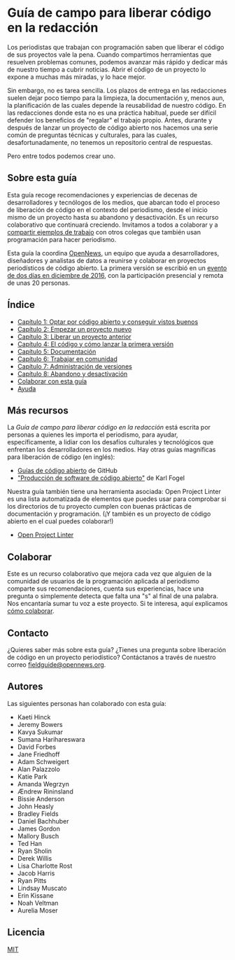 # Guía de campo para liberar código en la redacción

Los periodistas que trabajan con programación saben que liberar el código de sus proyectos vale la pena. Cuando compartimos herramientas que resuelven problemas comunes, podemos avanzar más rápido y dedicar más de nuestro tiempo a cubrir noticias. Abrir el código de un proyecto lo expone a muchas más miradas, y lo hace mejor.

Sin embargo, no es tarea sencilla. Los plazos de entrega en las redacciones suelen dejar poco tiempo para la limpieza, la documentación y, menos aun, la planificación de las cuales depende la reusabilidad de nuestro código. En las redacciones donde esta no es una práctica habitual, puede ser difícil defender los beneficios de "regalar" el trabajo propio. Antes, durante y después de lanzar un proyecto de código abierto nos hacemos una serie común de preguntas técnicas y culturales, para las cuales, desafortunadamente, no tenemos un repositorio central de respuestas.

Pero entre todos podemos crear uno.

## Sobre esta guía

Esta guía recoge recomendaciones y experiencias de decenas de desarrolladores y tecnólogos de los medios, que abarcan todo el proceso de liberación de código en el contexto del periodismo, desde el inicio mismo de un proyecto hasta su abandono y desactivación. Es un recurso colaborativo que continuará creciendo. Invitamos a todos a colaborar y a [compartir ejemplos de trabajo](docs/es/colaborar.md) con otros colegas que también usan programación para hacer periodismo.

Esta guía la coordina [OpenNews](https://opennews.org/), un equipo que ayuda a desarrolladores, diseñadores y analistas de datos a reunirse y colaborar en proyectos periodísticos de código abierto. La primera versión se escribió en un [evento de dos días en diciembre de 2016](https://source.opennews.org/articles/building-guide-open-sourcing-newsroom-code/), con la participación presencial y remota de unas 20 personas.

## Índice

* [Capítulo 1: Optar por código abierto y conseguir vistos buenos](Capitulo01-Optar-por-codigo-abierto.md)
* [Capítulo 2: Empezar un proyecto nuevo](Capitulo02-Empezar-proyecto-nuevo.md)
* [Capítulo 3: Liberar un proyecto anterior](Capitulo03-Proyectos-anteriores.md)
* [Capítulo 4: El código y cómo lanzar la primera versión](Capitulo04-Codigo-primera-version.md)
* [Capítulo 5: Documentación](Capitulo05-Documentacion.md)
* [Capítulo 6: Trabajar en comunidad](Capitulo06-Comunidad.md)
* [Capítulo 7: Administración de versiones](Capitulo07-Versiones.md)
* [Capítulo 8: Abandono y desactivación](Capitulo08-Abandono-desactivacion.md)
* [Colaborar con esta guía]()
* [Ayuda]()

## Más recursos

La *Guía de campo para liberar código en la redacción* está escrita por personas a quienes les importa el periodismo, para ayudar, específicamente, a lidiar con los desafíos culturales y tecnológicos que enfrentan los desarrolladores en los medios. Hay otras guías magníficas para liberación de código (en inglés):

* [Guías de código abierto](https://opensource.guide/) de GitHub
* ["Producción de software de código abierto"](http://producingoss.com/) de Karl Fogel

Nuestra guía también tiene una herramienta asociada: Open Project Linter es una lista automatizada de elementos que puedes usar para comprobar si los directorios de tu proyecto cumplen con buenas prácticas de documentación y programación. (¡Y también es un proyecto de código abierto en el cual puedes colaborar!)

* [Open Project Linter](https://github.com/OpenNewsLabs/open-project-linter)

## Colaborar

Este es un recurso colaborativo que mejora cada vez que alguien de la comunidad de usuarios de la programación aplicada al periodismo comparte sus recomendaciones, cuenta sus experiencias, hace una pregunta o simplemente detecta que falta una "s" al final de una palabra. Nos encantaría sumar tu voz a este proyecto. Si te interesa, aquí explicamos [cómo colaborar](docs/es/colaborar.md).

## Contacto

¿Quieres saber más sobre esta guía? ¿Tienes una pregunta sobre liberación de código en un proyecto periodístico? Contáctanos a través de nuestro correo [fieldguide@opennews.org](mailto:fieldguide@opennews.org).

## Autores

Las siguientes personas han colaborado con esta guía:

* Kaeti Hinck
* Jeremy Bowers
* Kavya Sukumar
* Sumana Harihareswara
* David Forbes
* Jane Friedhoff
* Adam Schweigert
* Alan Palazzolo
* Katie Park
* Amanda Wegrzyn
* Ændrew Rininsland
* Bissie Anderson
* John Heasly
* Bradley Fields
* Daniel Bachhuber
* James Gordon
* Mallory Busch
* Ted Han
* Ryan Sholin
* Derek Willis
* Lisa Charlotte Rost
* Jacob Harris
* Ryan Pitts
* Lindsay Muscato
* Erin Kissane
* Noah Veltman
* Aurelia Moser

## Licencia

[MIT](https://github.com/OpenNewsLabs/field-guide-open-source-newsroom/blob/master/LICENSE)

